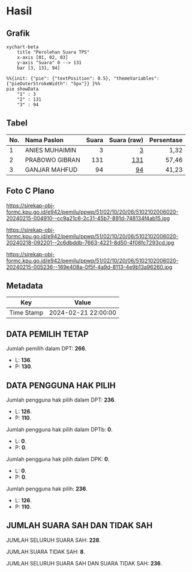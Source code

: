 # Hasil

## Grafik

```mermaid
xychart-beta
    title "Perolehan Suara TPS"
    x-axis [01, 02, 03]
    y-axis "Suara" 0 --> 131
    bar [3, 131, 94]
```

```mermaid
%%{init: {"pie": {"textPosition": 0.5}, "themeVariables": {"pieOuterStrokeWidth": "5px"}} }%%
pie showData
    "1" : 3
    "2" : 131
    "3" : 94
```

## Tabel

| No. | Nama Paslon    | Suara | Suara (raw) | Persentase |
|:--- |:-------------- | -----:| -----------:| ----------:|
| 1   | ANIES MUHAIMIN | 3     | [3][p-1]    | 1,32       |
| 2   | PRABOWO GIBRAN | 131   | [131][p-2]  | 57,46      |
| 3   | GANJAR MAHFUD  | 94    | [94][p-3]   | 41,23      |


[p-1]: https://github.com/gigit-pemilu/pemilu-2024-51-bali/blob/main/pilpres/hitung-suara/sub/51-bali/sub/02-tabanan/sub/10-pupuan/sub/2006-pujungan/sub/020-tps/sub/paslon-1.txt
[p-2]: https://github.com/gigit-pemilu/pemilu-2024-51-bali/blob/main/pilpres/hitung-suara/sub/51-bali/sub/02-tabanan/sub/10-pupuan/sub/2006-pujungan/sub/020-tps/sub/paslon-2.txt
[p-3]: https://github.com/gigit-pemilu/pemilu-2024-51-bali/blob/main/pilpres/hitung-suara/sub/51-bali/sub/02-tabanan/sub/10-pupuan/sub/2006-pujungan/sub/020-tps/sub/paslon-3.txt

## Foto C Plano

https://sirekap-obj-formc.kpu.go.id/e942/pemilu/ppwp/51/02/10/20/06/5102102006020-20240215-004910--cc9a21c6-2c31-45b7-891d-748134f4ab15.jpg

https://sirekap-obj-formc.kpu.go.id/e942/pemilu/ppwp/51/02/10/20/06/5102102006020-20240218-092201--2c6dbddb-7663-4221-8d50-4f06fc7293cd.jpg

https://sirekap-obj-formc.kpu.go.id/e942/pemilu/ppwp/51/02/10/20/06/5102102006020-20240215-005236--169e408a-0f5f-4a9d-8113-4e9b13a96260.jpg


## Metadata

| Key        | Value               |
| ---------- | ------------------- |
| Time Stamp | 2024-02-21 22:00:00 |


## DATA PEMILIH TETAP

Jumlah pemilih dalam DPT: **266**.
 * L: **136**.
 * P: **130**.

## DATA PENGGUNA HAK PILIH

Jumlah pengguna hak pilih dalam DPT: **236**.
 * L: **126**.
 * P: **110**.

Jumlah pengguna hak pilih dalam DPTb: **0**.
 * L: **0**.
 * P: **0**.

Jumlah pengguna hak pilih dalam DPK: **0**.
 * L: **0**.
 * P: **0**.

Jumlah pengguna hak pilih: **236**.
 * L: **126**.
 * P: **110**.

## JUMLAH SUARA SAH DAN TIDAK SAH

JUMLAH SELURUH SUARA SAH: **228**.

JUMLAH SUARA TIDAK SAH: **8**.

JUMLAH SELURUH SUARA SAH DAN SUARA TIDAK SAH: **236**.


